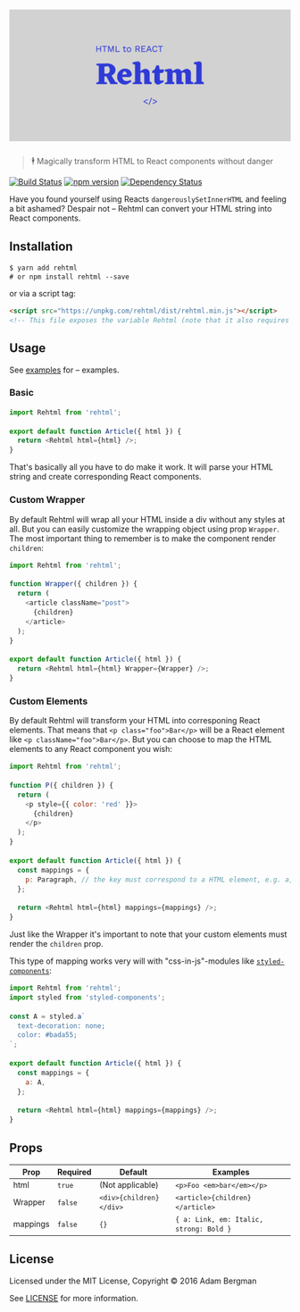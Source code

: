 # [![Rehtml](media/header.png)](https://github.com/adambrgmn/rehtml)

> 🕴 Magically transform HTML to React components without danger

[![Build Status](https://travis-ci.org/adambrgmn/rehtml.svg?branch=master)](https://travis-ci.org/adambrgmn/rehtml) [![npm version](https://badge.fury.io/js/rehtml.svg)](https://badge.fury.io/js/rehtml) [![Dependency Status](https://dependencyci.com/github/adambrgmn/rehtml/badge)](https://dependencyci.com/github/adambrgmn/rehtml)

Have you found yourself using Reacts `dangerouslySetInnerHTML` and feeling a bit ashamed? Despair not – Rehtml can convert your HTML string into React components.

## Installation

```console
$ yarn add rehtml
# or npm install rehtml --save
```

or via a script tag:

```html
<script src="https://unpkg.com/rehtml/dist/rehtml.min.js"></script>
<!-- This file exposes the variable Rehtml (note that it also requires React) -->
```

## Usage

See [examples](examples/) for – examples.

### Basic
```javascript
import Rehtml from 'rehtml';

export default function Article({ html }) {
  return <Rehtml html={html} />;
}
```

That's basically all you have to do make it work. It will parse your HTML string and create corresponding React components.


### Custom Wrapper

By default Rehtml will wrap all your HTML inside a div without any styles at all. But you can easily customize the wrapping object using prop `Wrapper`. The most important thing to remember is to make the component render `children`:

```javascript
import Rehtml from 'rehtml';

function Wrapper({ children }) {
  return (
    <article className="post">
      {children}
    </article>
  );
}

export default function Article({ html }) {
  return <Rehtml html={html} Wrapper={Wrapper} />;
}
```

### Custom Elements

By default Rehtml will transform your HTML into corresponing React elements. That means that `<p class="foo">Bar</p>` will be a React element like `<p className="foo">Bar</p>`. But you can choose to map the HTML elements to any React component you wish:

```javascript
import Rehtml from 'rehtml';

function P({ children }) {
  return (
    <p style={{ color: 'red' }}>
      {children}
    </p>
  );
}

export default function Article({ html }) {
  const mappings = {
    p: Paragraph, // the key must correspond to a HTML element, e.g. a, p, em, strong, div etc.
  };

  return <Rehtml html={html} mappings={mappings} />;
}
```

Just like the Wrapper it's important to note that your custom elements must render the `children` prop.

This type of mapping works very will with "css-in-js"-modules like [`styled-components`](https://github.com/styled-components/styled-components):

```javascript
import Rehtml from 'rehtml';
import styled from 'styled-components';

const A = styled.a`
  text-decoration: none;
  color: #bada55;
`;

export default function Article({ html }) {
  const mappings = {
    a: A,
  };

  return <Rehtml html={html} mappings={mappings} />;
}
```


## Props

| Prop | Required | Default | Examples
| --- | --- | --- | ---
| html | `true` | (Not applicable) | `<p>Foo <em>bar</em></p>`
| Wrapper | `false` | `<div>{children}</div>` | `<article>{children}</article>`
| mappings | `false` | `{}` | `{ a: Link, em: Italic, strong: Bold }`


## License

Licensed under the MIT License, Copyright © 2016 Adam Bergman

See [LICENSE](./LICENSE) for more information.
